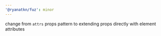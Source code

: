 ```yaml
---
'@ryanatkn/fuz': minor
---
```


change from `attrs` props pattern to extending props directly with element attributes
